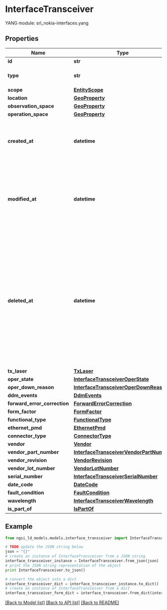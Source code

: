 # InterfaceTransceiver

 YANG module: srl_nokia-interfaces.yang 

## Properties

Name | Type | Description | Notes
------------ | ------------- | ------------- | -------------
**id** | **str** | Entity id.  | [optional] 
**type** | **str** | NGSI-LD Entity identifier. It has to be InterfaceTransceiver. | [default to 'InterfaceTransceiver']
**scope** | [**EntityScope**](EntityScope.md) |  | [optional] 
**location** | [**GeoProperty**](GeoProperty.md) |  | [optional] 
**observation_space** | [**GeoProperty**](GeoProperty.md) |  | [optional] 
**operation_space** | [**GeoProperty**](GeoProperty.md) |  | [optional] 
**created_at** | **datetime** | Is defined as the temporal Property at which the Entity, Property or Relationship was entered into an NGSI-LD system.  | [optional] [readonly] 
**modified_at** | **datetime** | Is defined as the temporal Property at which the Entity, Property or Relationship was last modified in an NGSI-LD system, e.g. in order to correct a previously entered incorrect value.  | [optional] [readonly] 
**deleted_at** | **datetime** | Is defined as the temporal Property at which the Entity, Property or Relationship was deleted from an NGSI-LD system.  Entity deletion timestamp. See clause 4.8 It is only used in notifications reporting deletions and in the Temporal Representation of Entities (clause 4.5.6), Properties (clause 4.5.7), Relationships (clause 4.5.8) and LanguageProperties (clause 5.2.32).  | [optional] [readonly] 
**tx_laser** | [**TxLaser**](TxLaser.md) |  | [optional] 
**oper_state** | [**InterfaceTransceiverOperState**](InterfaceTransceiverOperState.md) |  | [optional] 
**oper_down_reason** | [**InterfaceTransceiverOperDownReason**](InterfaceTransceiverOperDownReason.md) |  | [optional] 
**ddm_events** | [**DdmEvents**](DdmEvents.md) |  | [optional] 
**forward_error_correction** | [**ForwardErrorCorrection**](ForwardErrorCorrection.md) |  | [optional] 
**form_factor** | [**FormFactor**](FormFactor.md) |  | [optional] 
**functional_type** | [**FunctionalType**](FunctionalType.md) |  | [optional] 
**ethernet_pmd** | [**EthernetPmd**](EthernetPmd.md) |  | [optional] 
**connector_type** | [**ConnectorType**](ConnectorType.md) |  | [optional] 
**vendor** | [**Vendor**](Vendor.md) |  | [optional] 
**vendor_part_number** | [**InterfaceTransceiverVendorPartNumber**](InterfaceTransceiverVendorPartNumber.md) |  | [optional] 
**vendor_revision** | [**VendorRevision**](VendorRevision.md) |  | [optional] 
**vendor_lot_number** | [**VendorLotNumber**](VendorLotNumber.md) |  | [optional] 
**serial_number** | [**InterfaceTransceiverSerialNumber**](InterfaceTransceiverSerialNumber.md) |  | [optional] 
**date_code** | [**DateCode**](DateCode.md) |  | [optional] 
**fault_condition** | [**FaultCondition**](FaultCondition.md) |  | [optional] 
**wavelength** | [**InterfaceTransceiverWavelength**](InterfaceTransceiverWavelength.md) |  | [optional] 
**is_part_of** | [**IsPartOf**](IsPartOf.md) |  | 

## Example

```python
from ngsi_ld_models.models.interface_transceiver import InterfaceTransceiver

# TODO update the JSON string below
json = "{}"
# create an instance of InterfaceTransceiver from a JSON string
interface_transceiver_instance = InterfaceTransceiver.from_json(json)
# print the JSON string representation of the object
print InterfaceTransceiver.to_json()

# convert the object into a dict
interface_transceiver_dict = interface_transceiver_instance.to_dict()
# create an instance of InterfaceTransceiver from a dict
interface_transceiver_form_dict = interface_transceiver.from_dict(interface_transceiver_dict)
```
[[Back to Model list]](../README.md#documentation-for-models) [[Back to API list]](../README.md#documentation-for-api-endpoints) [[Back to README]](../README.md)


